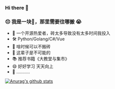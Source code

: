 ### Hi there 👋


### 😔️ 我是一块🧱，那里需要往哪搬 😭️

- 🌱 一个开源热爱者，砖太多导致没有太多时间我投入
- 🛠 Python/Golang/C#/Vue 
- 🤔 啥时候可以不搬砖
- 💬 这辈子是不可能的
- 📚️ 推荐书籍《大教堂与集市》
- 😄 好好学习 天天向上
- 🔋️  ...........

[![Anurag's github stats](https://github-readme-stats.vercel.app/api?username=kalifun)](https://github.com/anuraghazra/github-readme-stats)
